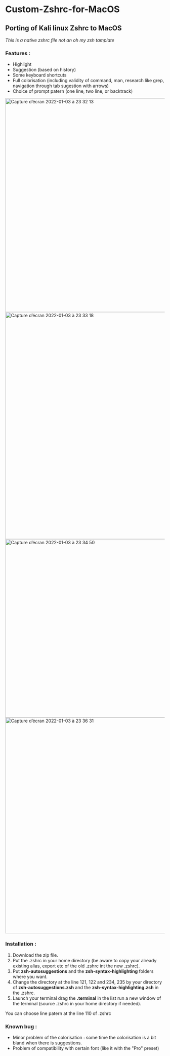 # Custom-Zshrc-for-MacOS

## Porting of Kali linux Zshrc to MacOS

*This is a native zshrc file not an oh my zsh tamplate*

### Features : 
- Highlight 
- Suggestion (based on history)
- Some keyboard shortcuts 
- Full colorisation (including validity of command, man, research like grep, navigation through tab sugestion with arrows)
- Choice of prompt patern (one line, two line, or backtrack)
<img width="675" alt="Capture d’écran 2022-01-03 à 23 32 13" src="https://user-images.githubusercontent.com/62914065/147987543-caf11cdf-f58f-4df2-a8f7-90af9b8040e4.png">
<img width="717" alt="Capture d’écran 2022-01-03 à 23 33 18" src="https://user-images.githubusercontent.com/62914065/147987615-1cf61672-60a6-4b09-b822-0df226ad2575.png">
<img width="563" alt="Capture d’écran 2022-01-03 à 23 34 50" src="https://user-images.githubusercontent.com/62914065/147987725-ba9a59eb-e30e-4aa3-a605-b3a89ee80766.png">
<img width="682" alt="Capture d’écran 2022-01-03 à 23 36 31" src="https://user-images.githubusercontent.com/62914065/147987840-06f5e762-fa91-4fbe-ac2a-20ec001a681a.png">


### Installation :

1. Download the zip file. 
2. Put the .zshrc in your home directory (be aware to copy your already existing alias, export etc of the old .zshrc int the new .zshrc). 
3. Put **zsh-autosuggestions** and the **zsh-syntax-highlighting** folders where you want.
4. Change the directory at the line 121, 122 and 234, 235 by your directory of **zsh-autosuggestions.zsh** and the **zsh-syntax-highlighting.zsh** in the .zshrc.
5. Launch your terminal drag the **.terminal** in the list run a new window of the terminal (source .zshrc in your home directory if needed).  

You can choose line patern at the line 110 of .zshrc
### Known bug : 

- Minor problem of the colorisation : some time the colorisation is a bit bland when there is suggestions.
- Problem of compatibility with certain font (like it with the "Pro" preset)
